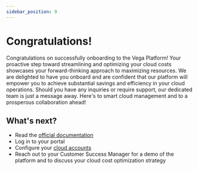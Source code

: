 ```yaml
---
sidebar_position: 9
---
```


# Congratulations!

Congratulations on successfully onboarding to the Vega Platform! Your proactive step toward streamlining and optimizing your cloud costs showcases your forward-thinking approach to maximizing resources. We are delighted to have you onboard and are confident that our platform will empower you to achieve substantial savings and efficiency in your cloud operations. Should you have any inquiries or require support, our dedicated team is just a message away. Here's to smart cloud management and to a prosperous collaboration ahead!

## What's next?

- Read the [official documentation](/docs/platform-guide/)
- Log in to your portal
- Configure your [cloud accounts](/docs/platform-guide/cloud-accounts)
- Reach out to your Customer Success Manager for a demo of the platform and to discuss your cloud cost optimization strategy

